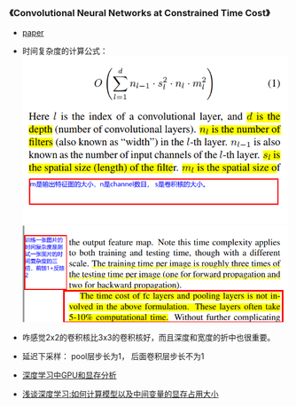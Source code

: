 ### 《Convolutional Neural Networks at Constrained Time Cost》
* [paper](paper/2014-Convolutional%20Neural%20Networks%20at%20Constrained%20Time%20Cost.pdf) 

* 时间复杂度的计算公式： \
![](readme/cnn_time_cost_01.png) \
![](readme/cnn_time_cost_02.png)

* 咋感觉2x2的卷积核比3x3的卷积核好，而且深度和宽度的折中也很重要。
* 延迟下采样： pool层步长为1， 后面卷积层步长不为1






* [深度学习中GPU和显存分析](https://zhuanlan.zhihu.com/p/31558973)
* [浅谈深度学习:如何计算模型以及中间变量的显存占用大小](https://cloud.tencent.com/developer/article/1145421?client=tim&ADUIN=303061833&ADSESSION=1531324706&ADTAG=CLIENT.QQ.5567_.0&ADPUBNO=26815)